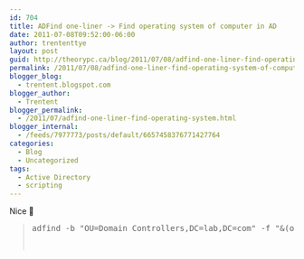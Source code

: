 ```yaml
---
id: 704
title: ADFind one-liner -> Find operating system of computer in AD
date: 2011-07-08T09:52:00-06:00
author: trententtye
layout: post
guid: http://theorypc.ca/blog/2011/07/08/adfind-one-liner-find-operating-system-of-computer-in-ad/
permalink: /2011/07/08/adfind-one-liner-find-operating-system-of-computer-in-ad/
blogger_blog:
  - trentent.blogspot.com
blogger_author:
  - Trentent
blogger_permalink:
  - /2011/07/adfind-one-liner-find-operating-system.html
blogger_internal:
  - /feeds/7977773/posts/default/6657458376771427764
categories:
  - Blog
  - Uncategorized
tags:
  - Active Directory
  - scripting
---
```

Nice 🙂

> <pre class="lang:default decode:true  ">adfind -b "OU=Domain Controllers,DC=lab,DC=com" -f "&(objectcategory=computer)" operatingSystem -csv</pre>
> 
> &nbsp;

<!-- AddThis Advanced Settings generic via filter on the_content -->

<!-- AddThis Share Buttons generic via filter on the_content -->
